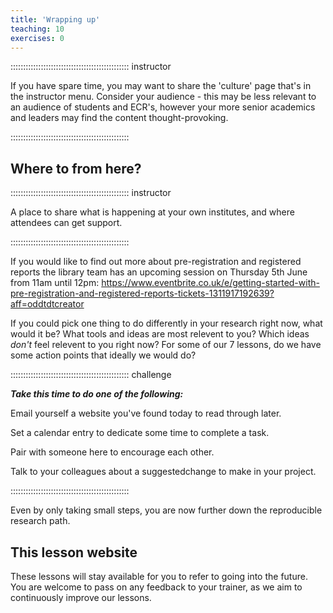 ```yaml
---
title: 'Wrapping up'
teaching: 10
exercises: 0
---
```



::::::::::::::::::::::::::::::::::::::::::::::: instructor

If you have spare time, you may want to share the 'culture' page that's in the instructor menu. Consider your audience - this may be less relevant to an audience of students and ECR's, however your more senior academics and leaders may find the content thought-provoking.

:::::::::::::::::::::::::::::::::::::::::::::::

## Where to from here?

::::::::::::::::::::::::::::::::::::::::::::::: instructor

A place to share what is happening at your own institutes, and where attendees can get support.


:::::::::::::::::::::::::::::::::::::::::::::::


<!-- Does your institute have a Reproducibility club, ReproducibiliTea group or webpages on reproducibility? This is where to include it. Also add any further follow up information you would like to share.

This information will be visible here: https://amandamiotto.github.io/ReproducibleResearch/instructor/wrapup.html#where-to-from-here

-->


If you would like to find out more about pre-registration and registered reports the library team has an upcoming session on Thursday 5th June from 11am until 12pm: https://www.eventbrite.co.uk/e/getting-started-with-pre-registration-and-registered-reports-tickets-1311917192639?aff=oddtdtcreator

If you could pick one thing to do differently in your research right now, what would it be?
What tools and ideas are most relevent to you? Which ideas _don't_ feel relevent to you right now?
For some of our 7 lessons, do we have some action points that ideally we would do?


::::::::::::::::::::::::::::::::::::::::::::::: challenge

***Take this time to do one of the following:***

Email yourself a website you've found today to read through later.

Set a calendar entry to dedicate some time to complete a task.

Pair with someone here to encourage each other.

Talk to your colleagues about a suggestedchange to make in your project.

:::::::::::::::::::::::::::::::::::::::::::::::

Even by only taking small steps, you are now further down the reproducible research path.


## This lesson website

These lessons will stay available for you to refer to going into the future. You are welcome to pass on any feedback to your trainer, as we aim to continuously improve our lessons.




